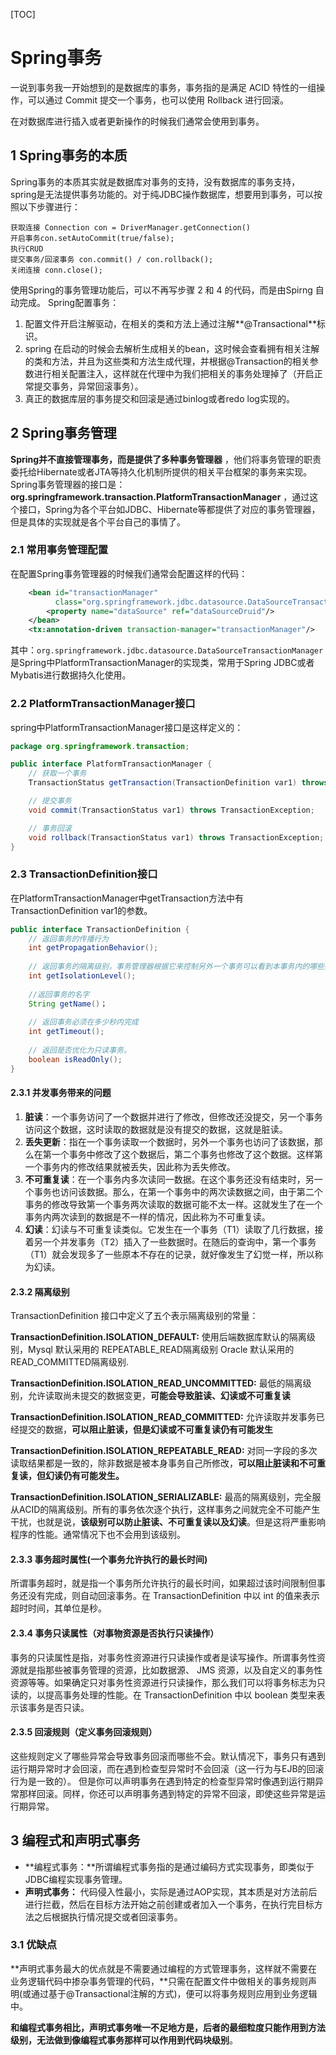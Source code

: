 [TOC]

# Spring事务

一说到事务我一开始想到的是数据库的事务，事务指的是满足 ACID 特性的一组操作，可以通过 Commit 提交一个事务，也可以使用 Rollback 进行回滚。

在对数据库进行插入或者更新操作的时候我们通常会使用到事务。

## 1 Spring事务的本质

Spring事务的本质其实就是数据库对事务的支持，没有数据库的事务支持，spring是无法提供事务功能的。对于纯JDBC操作数据库，想要用到事务，可以按照以下步骤进行：

```
获取连接 Connection con = DriverManager.getConnection()
开启事务con.setAutoCommit(true/false);
执行CRUD
提交事务/回滚事务 con.commit() / con.rollback();
关闭连接 conn.close();
```

使用Spring的事务管理功能后，可以不再写步骤 2 和 4 的代码，而是由Spirng 自动完成。 Spring配置事务：

1. 配置文件开启注解驱动，在相关的类和方法上通过注解**@Transactional**标识。
2. spring 在启动的时候会去解析生成相关的bean，这时候会查看拥有相关注解的类和方法，并且为这些类和方法生成代理，并根据@Transaction的相关参数进行相关配置注入，这样就在代理中为我们把相关的事务处理掉了（开启正常提交事务，异常回滚事务）。
3. 真正的数据库层的事务提交和回滚是通过binlog或者redo log实现的。

## 2 Spring事务管理

**Spring并不直接管理事务，而是提供了多种事务管理器** ，他们将事务管理的职责委托给Hibernate或者JTA等持久化机制所提供的相关平台框架的事务来实现。 Spring事务管理器的接口是： **org.springframework.transaction.PlatformTransactionManager** ，通过这个接口，Spring为各个平台如JDBC、Hibernate等都提供了对应的事务管理器，但是具体的实现就是各个平台自己的事情了。

### 2.1 常用事务管理配置

在配置Spring事务管理器的时候我们通常会配置这样的代码：

```xml
	<bean id="transactionManager"
          class="org.springframework.jdbc.datasource.DataSourceTransactionManager">
        <property name="dataSource" ref="dataSourceDruid"/>
    </bean>
    <tx:annotation-driven transaction-manager="transactionManager"/>
```

其中：`org.springframework.jdbc.datasource.DataSourceTransactionManager` 是Spring中PlatformTransactionManager的实现类，常用于Spring JDBC或者Mybatis进行数据持久化使用。

### 2.2 PlatformTransactionManager接口

spring中PlatformTransactionManager接口是这样定义的：

```java
package org.springframework.transaction;

public interface PlatformTransactionManager {
    // 获取一个事务
    TransactionStatus getTransaction(TransactionDefinition var1) throws TransactionException;

    // 提交事务
    void commit(TransactionStatus var1) throws TransactionException;

    // 事务回滚
    void rollback(TransactionStatus var1) throws TransactionException;
}
```

### 2.3 TransactionDefinition接口

在PlatformTransactionManager中getTransaction方法中有TransactionDefinition var1的参数。

```java
public interface TransactionDefinition {
    // 返回事务的传播行为
    int getPropagationBehavior(); 
    
    // 返回事务的隔离级别，事务管理器根据它来控制另外一个事务可以看到本事务内的哪些数据
    int getIsolationLevel(); 
    
    //返回事务的名字
    String getName()；
        
    // 返回事务必须在多少秒内完成
    int getTimeout();  
    
    // 返回是否优化为只读事务。
    boolean isReadOnly();
} 
```

#### 2.3.1 并发事务带来的问题

1. **脏读**：一个事务访问了一个数据并进行了修改，但修改还没提交，另一个事务访问这个数据，这时读取的数据就是没有提交的数据，这就是脏读。
2. **丢失更新**：指在一个事务读取一个数据时，另外一个事务也访问了该数据，那么在第一个事务中修改了这个数据后，第二个事务也修改了这个数据。这样第一个事务内的修改结果就被丢失，因此称为丢失修改。
3. **不可重复读**：在一个事务内多次读同一数据。在这个事务还没有结束时，另一个事务也访问该数据。那么，在第一个事务中的两次读数据之间，由于第二个事务的修改导致第一个事务两次读取的数据可能不太一样。这就发生了在一个事务内两次读到的数据是不一样的情况，因此称为不可重复读。
4. **幻读**：幻读与不可重复读类似。它发生在一个事务（T1）读取了几行数据，接着另一个并发事务（T2）插入了一些数据时。在随后的查询中，第一个事务（T1）就会发现多了一些原本不存在的记录，就好像发生了幻觉一样，所以称为幻读。

#### 2.3.2 隔离级别

TransactionDefinition 接口中定义了五个表示隔离级别的常量：

**TransactionDefinition.ISOLATION_DEFAULT:**	使用后端数据库默认的隔离级别，Mysql 默认采用的 REPEATABLE_READ隔离级别 Oracle 默认采用的 READ_COMMITTED隔离级别.

**TransactionDefinition.ISOLATION_READ_UNCOMMITTED:** 最低的隔离级别，允许读取尚未提交的数据变更，**可能会导致脏读、幻读或不可重复读**

**TransactionDefinition.ISOLATION_READ_COMMITTED:** 	允许读取并发事务已经提交的数据，**可以阻止脏读，但是幻读或不可重复读仍有可能发生**

**TransactionDefinition.ISOLATION_REPEATABLE_READ:** 	对同一字段的多次读取结果都是一致的，除非数据是被本身事务自己所修改，**可以阻止脏读和不可重复读，但幻读仍有可能发生。**

**TransactionDefinition.ISOLATION_SERIALIZABLE:** 	最高的隔离级别，完全服从ACID的隔离级别。所有的事务依次逐个执行，这样事务之间就完全不可能产生干扰，也就是说，**该级别可以防止脏读、不可重复读以及幻读**。但是这将严重影响程序的性能。通常情况下也不会用到该级别。

#### 2.3.3 事务超时属性(一个事务允许执行的最长时间)

所谓事务超时，就是指一个事务所允许执行的最长时间，如果超过该时间限制但事务还没有完成，则自动回滚事务。在 TransactionDefinition 中以 int 的值来表示超时时间，其单位是秒。

#### 2.3.4 事务只读属性（对事物资源是否执行只读操作）

事务的只读属性是指，对事务性资源进行只读操作或者是读写操作。所谓事务性资源就是指那些被事务管理的资源，比如数据源、 JMS 资源，以及自定义的事务性资源等等。如果确定只对事务性资源进行只读操作，那么我们可以将事务标志为只读的，以提高事务处理的性能。在 TransactionDefinition 中以 boolean 类型来表示该事务是否只读。

#### 2.3.5 回滚规则（定义事务回滚规则）

这些规则定义了哪些异常会导致事务回滚而哪些不会。默认情况下，事务只有遇到运行期异常时才会回滚，而在遇到检查型异常时不会回滚（这一行为与EJB的回滚行为是一致的）。 但是你可以声明事务在遇到特定的检查型异常时像遇到运行期异常那样回滚。同样，你还可以声明事务遇到特定的异常不回滚，即使这些异常是运行期异常。

## 3 编程式和声明式事务

- **编程式事务：**所谓编程式事务指的是通过编码方式实现事务，即类似于JDBC编程实现事务管理。
- **声明式事务：** 代码侵入性最小，实际是通过AOP实现，其本质是对方法前后进行拦截，然后在目标方法开始之前创建或者加入一个事务，在执行完目标方法之后根据执行情况提交或者回滚事务。

### 3.1 优缺点

**声明式事务最大的优点就是不需要通过编程的方式管理事务，这样就不需要在业务逻辑代码中掺杂事务管理的代码，**只需在配置文件中做相关的事务规则声明(或通过基于@Transactional注解的方式)，便可以将事务规则应用到业务逻辑中。

**和编程式事务相比，声明式事务唯一不足地方是，后者的最细粒度只能作用到方法级别，无法做到像编程式事务那样可以作用到代码块级别**。




































